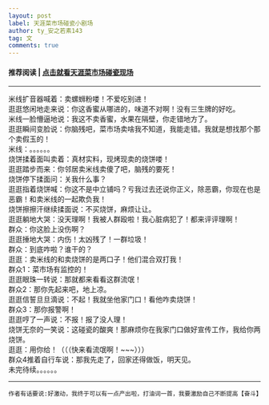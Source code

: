```yaml
---
layout: post
label: 天涯菜市场碰瓷小剧场
author: ty_安之若素143
tag: 文
comments: true
---
```

#### 推荐阅读 | [点击就看天涯菜市场碰瓷现场](http://bbs.tianya.cn/post-funinfo-7747989-1.shtml) 
---

米线扩音器喊着：卖螺蛳粉喽！不爱吃别进！
<br>逛逛悠闲地走来说：你这香蜜从哪进的，味道不对啊！没有三生牌的好吃。
<br>米线一脸懵逼地说：我这不卖香蜜，水果在隔壁，你走错地方了。
<br>逛逛瞬间变脸说：你脑残吧，菜市场卖啥我不知道，我能走错。我就是想找那个那个卖假玉的！
<br>米线：。。。。。。
<br>烧饼揉着面叫卖着：真材实料，现烤现卖的烧饼喽！
<br>逛逛踏步而来：你邻居卖米线卖傻了吧，脑残的要死！
<br>烧饼停下揉面问：关我什么事？
<br>逛逛指着烧饼喊：你这不是中立铺吗？亏我过去还说你正义，除恶霸，你现在也是恶霸！和卖米线的一起欺负我！
<br>烧饼擦擦汗继续揉面说：不买烧饼，麻烦让让。
<br>逛逛躺地大哭：没天理啊！我被人群殴啦！我心脏病犯了！都来评评理啊！
<br>群众：你这脸上没伤啊？
<br>逛逛捶地大哭：内伤！太凶残了！一群垃圾！
<br>群众：到底咋啦？谁干的？
<br>逛逛：卖米线的和卖烧饼的是两口子！他们混合双打我！
<br>群众1：菜市场有监控的！
<br>逛逛眼珠一转说：那就都来看看这群流氓！
<br>群众2：那你先起来吧，地上凉。
<br>逛逛信誓旦旦滴说：不起！我就坐他家门口！看他咋卖烧饼！
<br>群众3：那你报警啊！
<br>逛逛哼了一声说：不报！报了没人理！
<br>烧饼无奈的一笑说：这碰瓷的酸爽！那麻烦你在我家门口做好宣传工作，我给你两烧饼。
<br>逛逛：用你给！（（（快来看流氓啊！~~~）））
<br>群众4推着自行车说：那我先走了，回家还得做饭，明天见。
<br>未完待续。。。。。。

---
    
    作者有话要说:好激动，我终于可以有一点产出啦，打油词一首，我要激励自己不断提高【奋斗】